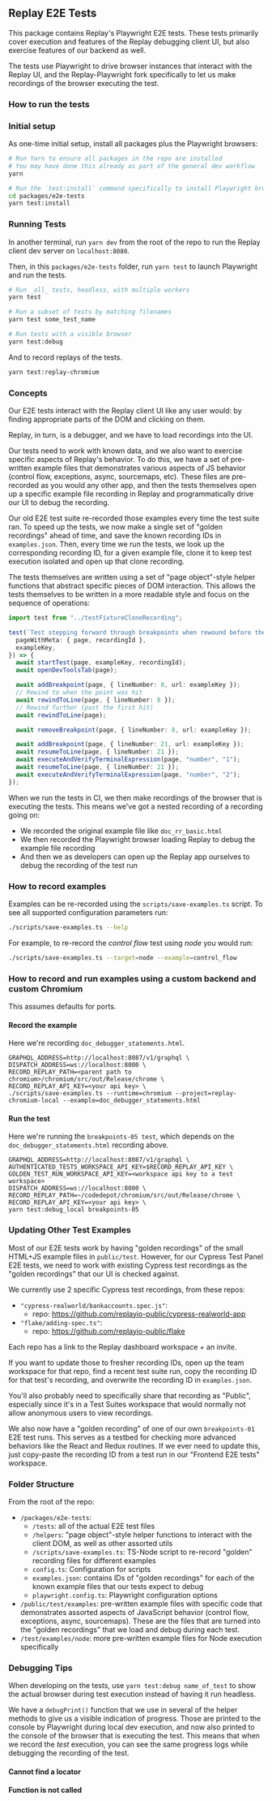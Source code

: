 ## Replay E2E Tests

This package contains Replay's Playwright E2E tests. These tests primarily cover execution and features of the Replay debugging client UI, but also exercise features of our backend as well.

The tests use Playwright to drive browser instances that interact with the Replay UI, and the Replay-Playwright fork specifically to let us make recordings of the browser executing the test.

### How to run the tests

### Initial setup

As one-time initial setup, install all packages plus the Playwright browsers:

```bash
# Run Yarn to ensure all packages in the repo are installed
# You may have done this already as part of the general dev workflow
yarn

# Run the `test:install` command specifically to install Playwright browsers
cd packages/e2e-tests
yarn test:install
```

### Running Tests

In another terminal, run `yarn dev` from the root of the repo to run the Replay client dev server on `localhost:8080`.

Then, in this `packages/e2e-tests` folder, run `yarn test` to launch Playwright and run the tests.

```bash
# Run _all_ tests, headless, with multiple workers
yarn test

# Run a subset of tests by matching filenames
yarn test some_test_name

# Run tests with a visible browser
yarn test:debug
```

And to record replays of the tests.

```bash
yarn test:replay-chromium
```

### Concepts

Our E2E tests interact with the Replay client UI like any user would: by finding appropriate parts of the DOM and clicking on them.

Replay, in turn, is a debugger, and we have to load recordings into the UI.

Our tests need to work with known data, and we also want to exercise specific aspects of Replay's behavior. To do this, we have a set of pre-written example files that demonstrates various aspects of JS behavior (control flow, exceptions, async, sourcemaps, etc). These files are pre-recorded as you would any other app, and then the tests themselves open up a specific example file recording in Replay and programmatically drive our UI to debug the recording.

Our old E2E test suite re-recorded those examples every time the test suite ran. To speed up the tests, we now make a single set of "golden recordings" ahead of time, and save the known recording IDs in `examples.json`. Then, every time we run the tests, we look up the corresponding recording ID, for a given example file, clone it to keep test execution isolated and open up that clone recording.

The tests themselves are written using a set of "page object"-style helper functions that abstract specific pieces of DOM interaction. This allows the tests themselves to be written in a more readable style and focus on the sequence of operations:

```ts
import test from "../testFixtureCloneRecording";

test(`Test stepping forward through breakpoints when rewound before the first one.`, async ({
  pageWithMeta: { page, recordingId },
  exampleKey,
}) => {
  await startTest(page, exampleKey, recordingId);
  await openDevToolsTab(page);

  await addBreakpoint(page, { lineNumber: 8, url: exampleKey });
  // Rewind to when the point was hit
  await rewindToLine(page, { lineNumber: 8 });
  // Rewind further (past the first hit)
  await rewindToLine(page);

  await removeBreakpoint(page, { lineNumber: 8, url: exampleKey });

  await addBreakpoint(page, { lineNumber: 21, url: exampleKey });
  await resumeToLine(page, { lineNumber: 21 });
  await executeAndVerifyTerminalExpression(page, "number", "1");
  await resumeToLine(page, { lineNumber: 21 });
  await executeAndVerifyTerminalExpression(page, "number", "2");
});
```

When we run the tests in CI, we then make recordings of the browser that is executing the tests. This means we've got a nested recording of a recording going on:

- We recorded the original example file like `doc_rr_basic.html`
- We then recorded the Playwright browser loading Replay to debug the example file recording
- And then we as developers can open up the Replay app ourselves to debug the recording of the test run

### How to record examples

Examples can be re-recorded using the `scripts/save-examples.ts` script. To see all supported configuration parameters run:

```sh
./scripts/save-examples.ts --help
```

For example, to re-record the _control flow_ test using _node_ you would run:

```sh
./scripts/save-examples.ts --target=node --example=control_flow
```

### How to record and run examples using a custom backend and custom Chromium

This assumes defaults for ports.

#### Record the example

Here we're recording `doc_debugger_statements.html`.

```AUTOMATED_TEST_SECRET=<find me at backend/src/graphql-api/schema.ts!> \
GRAPHQL_ADDRESS=http://localhost:8087/v1/graphql \
DISPATCH_ADDRESS=ws://localhost:8000 \
RECORD_REPLAY_PATH=<parent path to chromium>/chromium/src/out/Release/chrome \
RECORD_REPLAY_API_KEY=<your api key> \
./scripts/save-examples.ts --runtime=chromium --project=replay-chromium-local --example=doc_debugger_statements.html
```

#### Run the test

Here we're running the `breakpoints-05 test`, which depends on the `doc_debugger_statements.html` recording above.

```AUTOMATED_TEST_SECRET=<find me at backend/src/graphql-api/schema.ts!> \
GRAPHQL_ADDRESS=http://localhost:8087/v1/graphql \
AUTHENTICATED_TESTS_WORKSPACE_API_KEY=$RECORD_REPLAY_API_KEY \
GOLDEN_TEST_RUN_WORKSPACE_API_KEY=<workspace api key to a test workspace>
DISPATCH_ADDRESS=ws://localhost:8000 \
RECORD_REPLAY_PATH=~/codedepot/chromium/src/out/Release/chrome \
RECORD_REPLAY_API_KEY=<your api key> \
yarn test:debug_local breakpoints-05
```

### Updating Other Test Examples

Most of our E2E tests work by having "golden recordings" of the small HTML+JS example files in `public/test`. However, for our Cypress Test Panel E2E tests, we need to work with existing Cypress test recordings as the "golden recordings" that our UI is checked against.

We currently use 2 specific Cypress test recordings, from these repos:

- `"cypress-realworld/bankaccounts.spec.js"`:
  - repo: https://github.com/replayio-public/cypress-realworld-app
- `"flake/adding-spec.ts"`:
  - repo: https://github.com/replayio-public/flake

Each repo has a link to the Replay dashboard workspace + an invite.

If you want to update those to fresher recording IDs, open up the team workspace for that repo, find a recent test suite run, copy the recording ID for that test's recording, and overwrite the recording ID in `examples.json`.

You'll also probably need to specifically share that recording as "Public", especially since it's in a Test Suites workspace that would normally not allow anonymous users to view recordings.

We also now have a "golden recording" of one of our own `breakpoints-01` E2E test runs. This serves as a testbed for checking more advanced behaviors like the React and Redux routines. If we ever need to update this, just copy-paste the recording ID from a test run in our "Frontend E2E tests" workspace.

### Folder Structure

From the root of the repo:

- `/packages/e2e-tests`:
  - `/tests`: all of the actual E2E test files
  - `/helpers`: "page object"-style helper functions to interact with the client DOM, as well as other assorted utils
  - `/scripts/save-examples.ts`: TS-Node script to re-record "golden" recording files for different examples
  - `config.ts`: Configuration for scripts
  - `examples.json`: contains IDs of "golden recordings" for each of the known example files that our tests expect to debug
  - `playwright.config.ts`: Playwright configuration options
- `/public/test/examples`: pre-written example files with specific code that demonstrates assorted aspects of JavaScript behavior (control flow, exceptions, async, sourcemaps). These are the files that are turned into the "golden recordings" that we load and debug during each test.
- `/test/examples/node`: more pre-written example files for Node execution specifically

### Debugging Tips

When developing on the tests, use `yarn test:debug name_of_test` to show the actual browser during test execution instead of having it run headless.

We have a `debugPrint()` function that we use in several of the helper methods to give us a visible indication of progress. Those are printed to the console by Playwright during local dev execution, and now also printed to the console of the browser that is executing the test. This means that when we record the _test_ execution, you can see the same progress logs while debugging the recording of the test.

#### Cannot find a locator

#### Function is not called
